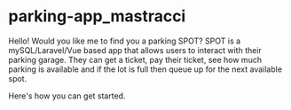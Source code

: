 # parking-app_mastracci

Hello! Would you like me to find you a parking SPOT? SPOT is a mySQL/Laravel/Vue based app that allows users to interact with their parking garage. They can get a ticket, pay their ticket, see how much parking is available and if the lot is full then queue up for the next available spot.


Here's how you can get started.


